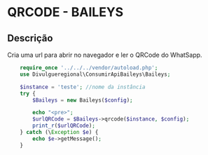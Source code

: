 #  QRCODE - BAILEYS

## Descrição
Cria uma url para abrir no navegador e ler o QRCode do WhatSapp.

```php
    require_once '../../../vendor/autoload.php';
    use Divulgueregional\ConsumirApiBaileys\Baileys;

    $instance = 'teste'; //nome da instância
    try {
        $Baileys = new Baileys($config);

        echo "<pre>";
        $urlQRCode = $Baileys->qrcode($instance, $config);
        print_r($urlQRCode);
    } catch (\Exception $e) {
        echo $e->getMessage();
    }
```